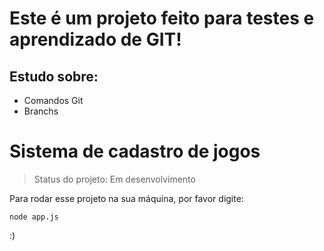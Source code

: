 # Este é um projeto feito para testes e aprendizado de GIT!

## Estudo sobre:

- Comandos Git
- Branchs

# Sistema de cadastro de jogos

> Status do projeto: Em desenvolvimento

Para rodar esse projeto na sua máquina, por favor digite:

```
node app.js
```

:)
